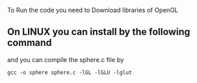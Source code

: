 To Run the code you need to Download libraries of OpenGL 
## On LINUX you can install by the following command
 


and you can compile  the sphere.c file by 
```
gcc -o sphere sphere.c -lGL -lGLU -lglut
```

